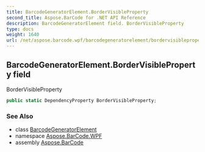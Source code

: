```yaml
---
title: BarcodeGeneratorElement.BorderVisibleProperty
second_title: Aspose.BarCode for .NET API Reference
description: BarcodeGeneratorElement field. BorderVisibleProperty
type: docs
weight: 1640
url: /net/aspose.barcode.wpf/barcodegeneratorelement/bordervisibleproperty/
---
```

## BarcodeGeneratorElement.BorderVisibleProperty field

BorderVisibleProperty

```csharp
public static DependencyProperty BorderVisibleProperty;
```

### See Also

* class [BarcodeGeneratorElement](../)
* namespace [Aspose.BarCode.WPF](../../../aspose.barcode.wpf/)
* assembly [Aspose.BarCode](../../../)


